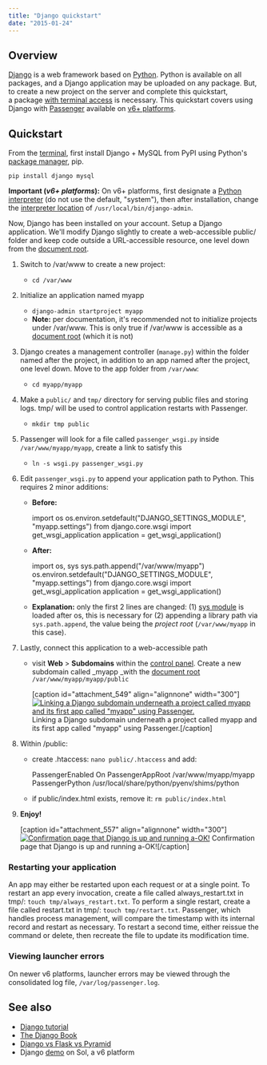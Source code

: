 ```yaml
---
title: "Django quickstart"
date: "2015-01-24"
---
```


## Overview

[Django](https://www.djangoproject.com/) is a web framework based on [Python](https://www.python.org/). Python is available on all packages, and a Django application may be uploaded on any package. But, to create a new project on the server and complete this quickstart, a package [with terminal access](https://kb.apnscp.com/terminal/is-terminal-access-available/) is necessary. This quickstart covers using Django with [Passenger](https://www.phusionpassenger.com/) available on [v6+ platforms](https://kb.apnscp.com/platform/determining-platform-version/).

## Quickstart

From the [terminal](https://kb.apnscp.com/terminal/accessing-terminal/), first install Django + MySQL from PyPI using Python's [package manager](https://kb.apnscp.com/python/installing-packages/), pip.

`pip install django mysql`

**Important (_v6+ platforms_):** On v6+ platforms, first designate a [Python interpreter](https://kb.apnscp.com/python/changing-python-versions/) (do not use the default, "system"), then after installation, change the [interpreter location](https://kb.apnscp.com/python/python-bins-fail-import-library/) of `/usr/local/bin/django-admin`.

Now, Django has been installed on your account. Setup a Django application. We'll modify Django slightly to create a web-accessible public/ folder and keep code outside a URL-accessible resource, one level down from the [document root](https://kb.apnscp.com/web-content/where-is-site-content-served-from/).

1. Switch to /var/www to create a new project:
    - `cd /var/www`
2. Initialize an application named myapp
    - `django-admin startproject myapp`
    - **Note:** per documentation, it's recommended not to initialize projects under /var/www. This is only true if /var/www is accessible as a [document root](https://kb.apnscp.com/web-content/where-is-site-content-served-from/) (which it is not)
3. Django creates a management controller (`manage.py`) within the folder named after the project, in addition to an app named after the project, one level down. Move to the app folder from `/var/www`:
    - `cd myapp/myapp`
4. Make a `public/` and `tmp/` directory for serving public files and storing logs. tmp/ will be used to control application restarts with Passenger.
    - `mkdir tmp public`
5. Passenger will look for a file called `passenger_wsgi.py` inside `/var/www/myapp/myapp`, create a link to satisfy this
    - `ln -s wsgi.py passenger_wsgi.py`
6. Edit `passenger_wsgi.py` to append your application path to Python. This requires 2 minor additions:
    - **Before:**
        
        import os
        os.environ.setdefault("DJANGO\_SETTINGS\_MODULE", "myapp.settings")
        from django.core.wsgi import get\_wsgi\_application
        application = get\_wsgi\_application()
        
    - **After:**
        
        import os, sys
        sys.path.append("/var/www/myapp")
        os.environ.setdefault("DJANGO\_SETTINGS\_MODULE", "myapp.settings")
        from django.core.wsgi import get\_wsgi\_application
        application = get\_wsgi\_application()
        
    - **Explanation:** only the first 2 lines are changed: (1) [sys module](https://docs.python.org/2/library/sys.html) is loaded after os, this is necessary for (2) appending a library path via `sys.path.append`, the value being the _project root_ (`/var/www/myapp` in this case).

7. Lastly, connect this application to a web-accessible path
    - visit **Web** > **Subdomains** within the [control panel](https://kb.apnscp.com/control-panel/logging-into-the-control-panel/). Create a new subdomain called _myapp _with the [document root](https://kb.apnscp.com/web-content/where-is-site-content-served-from/) `/var/www/myapp/myapp/public`
        
        \[caption id="attachment\_549" align="alignnone" width="300"\][![Linking a Django subdomain underneath a project called myapp and its first app called "myapp" using Passenger.](https://kb.apnscp.com/wp-content/uploads/2015/01/django-subdomain-ex-300x69.png)](https://kb.apnscp.com/wp-content/uploads/2015/01/django-subdomain-ex.png) Linking a Django subdomain underneath a project called myapp and its first app called "myapp" using Passenger.\[/caption\]

8. Within /public:
    - create .htaccess: `nano public/.htaccess` and add:
      
       PassengerEnabled On
       PassengerAppRoot /var/www/myapp/myapp
       PassengerPython /usr/local/share/python/pyenv/shims/python
      
    - if public/index.html exists, remove it: `rm public/index.html`

9. __**Enjoy!**__
    
    \[caption id="attachment\_557" align="alignnone" width="300"\][![Confirmation page that Django is up and running a-OK!](https://kb.apnscp.com/wp-content/uploads/2015/01/django-confirmation-page-300x58.png)](https://kb.apnscp.com/wp-content/uploads/2015/01/django-confirmation-page.png) Confirmation page that Django is up and running a-OK!\[/caption\]

### Restarting your application

An app may either be restarted upon each request or at a single point. To restart an app every invocation, create a file called always\_restart.txt in tmp/: `touch tmp/always_restart.txt`. To perform a single restart, create a file called restart.txt in tmp/: `touch tmp/restart.txt`. Passenger, which handles process management, will compare the timestamp with its internal record and restart as necessary. To restart a second time, either reissue the command or delete, then recreate the file to update its modification time.

### Viewing launcher errors

On newer v6 platforms, launcher errors may be viewed through the consolidated log file, `/var/log/passenger.log`.

## See also

- [Django tutorial](https://docs.djangoproject.com/en/1.7/intro/tutorial01/)
- [The Django Book](http://www.djangobook.com/en/2.0/index.html)
- [Django vs Flask vs Pyramid](https://www.airpair.com/python/posts/django-flask-pyramid)
- Django [demo](http://django.sandbox.apnscp.com) on Sol, a v6 platform
